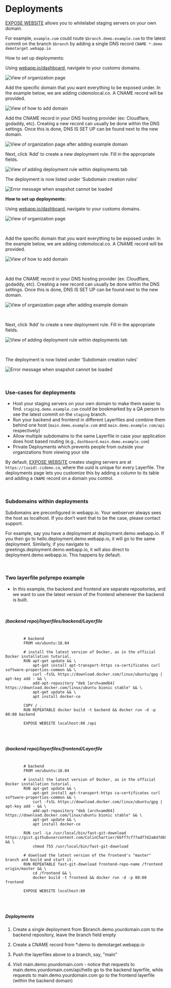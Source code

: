# Deployments

[EXPOSE WEBSITE](/docs/layerfile-reference/expose-website) allows you to whitelabel staging servers on your own domain.

For example, `example.com` could route `$branch.demo.example.com` to the latest commit on the branch `$branch` by adding a single DNS record `CNAME *.demo demotarget.webapp.io`

How to set up deployments: 
 
Using [webapp.io/dashboard](/dashboard), navigate to your customs domains.
 
![View of organization page](/docs/resources/deployment1.png)

Add the specific domain that you want everything to be exposed under. In the example below, we are adding cidemolocal.co. A CNAME record will be provided. 
 
![View of how to add domain](/docs/resources/deployment2.png)

Add the CNAME record in your DNS hosting provider (ex: Cloudflare, godaddy, etc). Creating a new record can usually be done within the DNS settings. Once this is done, DNS IS SET UP can be found next to the new domain. 
 
![View of organization page after adding example domain](/docs/resources/deployment3.png)

Next, click ‘Add’ to create a new deployment rule. Fill in the appropriate fields.
 
![View of adding deployment rule within deployments tab](/docs/resources/deployment4.png)

The deployment is now listed under ‘Subdomain creation rules’
 
![Error message when snapshot cannot be loaded](/docs/resources/deployment5.png)
<br />

**How to set up deployments:**

Using [webapp.io/dashboard](/dashboard), navigate to your customs domains.

![View of organization page](/docs/resources/deployment1.png)

<br />

Add the specific domain that you want everything to be exposed under. In the example below, we are adding cidemolocal.co. A CNAME record will be provided.

![View of how to add domain](/docs/resources/deployment2.png)

<br />

Add the CNAME record in your DNS hosting provider (ex: Cloudflare, godaddy, etc). Creating a new record can usually be done within the DNS settings. Once this is done, DNS IS SET UP can be found next to the new domain.

![View of organization page after adding example domain](/docs/resources/deployment3.png)

<br />

Next, click ‘Add’ to create a new deployment rule. Fill in the appropriate fields.

![View of adding deployment rule within deployments tab](/docs/resources/deployment4.png)

<br />

The deployment is now listed under ‘Subdomain creation rules’

![Error message when snapshot cannot be loaded](/docs/resources/deployment5.png)

<br />

### Use-cases for deployments

- Host your staging servers on your own domain to make them easier to find. `staging.demo.example.com` could be bookmarked by a QA person to see the latest commit on the `staging` branch.
- Run your backend and frontend in different Layerfiles and combine them behind one host (`main.demo.example.com` and `main.demo.example.com/api` respectively)
- Allow multiple subdomains to the same Layerfile in case your application does host based routing (e.g., `dashboard.main.demo.example.com`)
- Private Deployments which prevents people from outside your organizations from viewing your site

By default, [EXPOSE WEBSITE](/docs/layerfile-reference/expose-website) creates staging servers are at `https://(uuid).cidemo.co`, where the uuid is unique for every Layerfile. The deployments page lets you customize this by adding a column to its table and adding a `CNAME` record on a domain you control.

<br />

### Subdomains within deployments

Subdomains are preconfigured in webapp.io. Your webserver always sees the host as localhost. If you don’t want that to be the case, please contact support.

For example, say you have a deployment at deployment.demo.webapp.io. If you then go to hello.deployment.demo.webapp.io, it will go to the same deployment. Similarly, if you navigate to greetings.deployment.demo.webapp.io, it will also direct to deployment.demo.webapp.io. This happens by default.

<br />

### Two layerfile polyrepo example

- In this example, the backend and frontend are separate repositories, and we want to use the latest version of the frontend whenever the backend is built.

<br />

##### (backend repo)/layerfiles/backend/Layerfile

<pre>
    <code class="language-html CodeHighlight">
        # backend
        FROM vm/ubuntu:18.04
        
        # install the latest version of Docker, as in the official Docker installation tutorial.
        RUN apt-get update && \
            apt-get install apt-transport-https ca-certificates curl software-properties-common && \
            curl -fsSL https://download.docker.com/linux/ubuntu/gpg | apt-key add - && \
            add-apt-repository "deb [arch=amd64] https://download.docker.com/linux/ubuntu bionic stable" && \
            apt-get update && \
            apt install docker-ce
        
        COPY / .
        RUN REPEATABLE docker build -t backend && docker run -d -p 80:80 backend
        
        EXPOSE WEBSITE localhost:80 /api
    </code>
</pre>

<br />

##### (backend repo)/layerfiles/frontend/Layerfile

<pre>
    <code class="language-html CodeHighlight">
        # backend
        FROM vm/ubuntu:18.04
        
        # install the latest version of Docker, as in the official Docker installation tutorial.
        RUN apt-get update && \
            apt-get install apt-transport-https ca-certificates curl software-properties-common && \
            curl -fsSL https://download.docker.com/linux/ubuntu/gpg | apt-key add - && \
            add-apt-repository "deb [arch=amd64] https://download.docker.com/linux/ubuntu bionic stable" && \
            apt-get update && \
            apt install docker-ce
        
        RUN curl -Lo /usr/local/bin/fast-git-download https://gist.githubusercontent.com/ColinChartier/6bff7cf77adf7d2a8d7d699a5deed707/raw/0b89b3037548ce7e4fb24bea96628014da1bbf05/download && \
            chmod 755 /usr/local/bin/fast-git-download
        
        # download the latest version of the frontend's "master" branch and build and start it.
        RUN REPEATABLE fast-git-download frontend-repo-name /frontend origin/master && \
            cd /frontend && \
            docker build -t frontend && docker run -d -p 80:80 frontend
        
        EXPOSE WEBSITE localhost:80
    </code>
</pre>

<br />

##### Deployments

1. Create a single deployment from $branch.demo.yourdomain.com to the backend repository, leave the branch field empty

2. Create a CNAME record from *.demo to demotarget.webapp.io

3. Push the layerfiles above to a branch, say, "main"

4. Visit main.demo.yourdomain.com - notice that requests to main.demo.yourdomain.com/api/hello go to the backend layerfile, while requests to main.demo.yourdomain.com go to the frontend layerfile (within the backend domain)

<br />